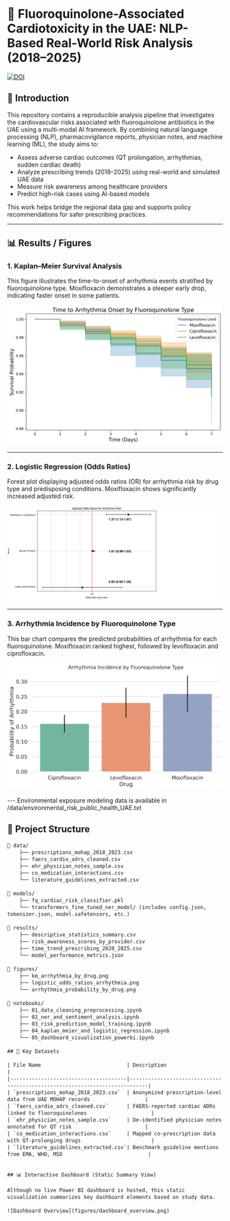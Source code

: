 # 🧬 Fluoroquinolone-Associated Cardiotoxicity in the UAE: NLP-Based Real-World Risk Analysis (2018–2025)

[![DOI](https://zenodo.org/badge/DOI/10.5281/zenodo.15271591.svg)](https://doi.org/10.5281/zenodo.15271591)

## 🧠 Introduction

This repository contains a reproducible analysis pipeline that investigates the cardiovascular risks associated with fluoroquinolone antibiotics in the UAE using a multi-modal AI framework. By combining natural language processing (NLP), pharmacovigilance reports, physician notes, and machine learning (ML), the study aims to:

- Assess adverse cardiac outcomes (QT prolongation, arrhythmias, sudden cardiac death)
- Analyze prescribing trends (2018–2025) using real-world and simulated UAE data
- Measure risk awareness among healthcare providers
- Predict high-risk cases using AI-based models

This work helps bridge the regional data gap and supports policy recommendations for safer prescribing practices.

---

## 📊 Results / Figures

### 1. Kaplan–Meier Survival Analysis

This figure illustrates the time-to-onset of arrhythmia events stratified by fluoroquinolone type. Moxifloxacin demonstrates a steeper early drop, indicating faster onset in some patients.

![KM Curve](figures/km_arrhythmia_by_drug.png)

---

### 2. Logistic Regression (Odds Ratios)

Forest plot displaying adjusted odds ratios (OR) for arrhythmia risk by drug type and predisposing conditions. Moxifloxacin shows significantly increased adjusted risk.

![Logistic Regression](figures/logistic_odds_ratios_arrhythmia.png)

---

### 3. Arrhythmia Incidence by Fluoroquinolone Type

This bar chart compares the predicted probabilities of arrhythmia for each fluoroquinolone. Moxifloxacin ranked highest, followed by levofloxacin and ciprofloxacin.

![Arrhythmia Probability](figures/arrhythmia_probability_by_drug.png)

--- Environmental exposure modeling data is available in /data/environmental_risk_public_health_UAE.txt

## 📂 Project Structure

```plaintext
📁 data/
    ├── prescriptions_mohap_2018_2023.csv
    ├── faers_cardio_adrs_cleaned.csv
    ├── ehr_physician_notes_sample.csv
    ├── co_medication_interactions.csv
    └── literature_guidelines_extracted.csv

📁 models/
    ├── fq_cardiac_risk_classifier.pkl
    └── transformers_fine_tuned_ner_model/ (includes config.json, tokenizer.json, model.safetensors, etc.)

📁 results/
    ├── descriptive_statistics_summary.csv
    ├── risk_awareness_scores_by_provider.csv
    ├── time_trend_prescribing_2020_2025.csv
    └── model_performance_metrics.json

📁 figures/
    ├── km_arrhythmia_by_drug.png
    ├── logistic_odds_ratios_arrhythmia.png
    └── arrhythmia_probability_by_drug.png

📁 notebooks/
    ├── 01_data_cleaning_preprocessing.ipynb
    ├── 02_ner_and_sentiment_analysis.ipynb
    ├── 03_risk_prediction_model_training.ipynb
    ├── 04_kaplan_meier_and_logistic_regression.ipynb
    └── 05_dashboard_visualization_powerbi.ipynb

## 📂 Key Datasets

| File Name                            | Description                                                                |
|--------------------------------------|----------------------------------------------------------------------------|
| `prescriptions_mohap_2018_2023.csv`  | Anonymized prescription-level data from UAE MOHAP records                  |
| `faers_cardio_adrs_cleaned.csv`      | FAERS-reported cardiac ADRs linked to fluoroquinolones                     |
| `ehr_physician_notes_sample.csv`     | De-identified physician notes annotated for QT risk                        |
| `co_medication_interactions.csv`     | Mapped co-prescription data with QT-prolonging drugs                       |
| `literature_guidelines_extracted.csv`| Benchmark guideline mentions from EMA, WHO, MSD                            |


## 📊 Interactive Dashboard (Static Summary View)

Although no live Power BI dashboard is hosted, this static visualization summarizes key dashboard elements based on study data.

![Dashboard Overview](figures/dashboard_overview.png)



